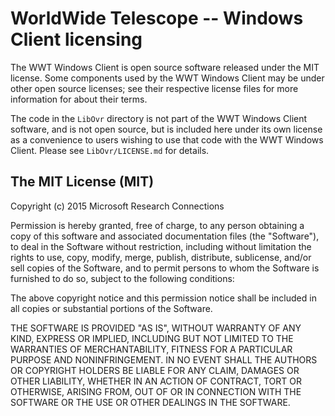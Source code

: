 # WorldWide Telescope -- Windows Client licensing

The WWT Windows Client is open source software released under the MIT
license.  Some components used by the WWT Windows Client may be under
other open source licenses; see their respective license files for
more information for about their terms.

The code in the `LibOvr` directory is not part of the WWT Windows
Client software, and is not open source, but is included here under
its own license as a convenience to users wishing to use that code
with the WWT Windows Client.  Please see `LibOvr/LICENSE.md` for
details.

The MIT License (MIT)
---------------------

Copyright (c) 2015 Microsoft Research Connections

Permission is hereby granted, free of charge, to any person obtaining a copy
of this software and associated documentation files (the "Software"), to deal
in the Software without restriction, including without limitation the rights
to use, copy, modify, merge, publish, distribute, sublicense, and/or sell
copies of the Software, and to permit persons to whom the Software is
furnished to do so, subject to the following conditions:

The above copyright notice and this permission notice shall be included in all
copies or substantial portions of the Software.

THE SOFTWARE IS PROVIDED "AS IS", WITHOUT WARRANTY OF ANY KIND, EXPRESS OR
IMPLIED, INCLUDING BUT NOT LIMITED TO THE WARRANTIES OF MERCHANTABILITY,
FITNESS FOR A PARTICULAR PURPOSE AND NONINFRINGEMENT. IN NO EVENT SHALL THE
AUTHORS OR COPYRIGHT HOLDERS BE LIABLE FOR ANY CLAIM, DAMAGES OR OTHER
LIABILITY, WHETHER IN AN ACTION OF CONTRACT, TORT OR OTHERWISE, ARISING FROM,
OUT OF OR IN CONNECTION WITH THE SOFTWARE OR THE USE OR OTHER DEALINGS IN THE
SOFTWARE.
